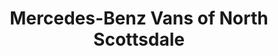 ---
title: "Mercedes-Benz Vans of North Scottsdale"
url: /phoenix/mercedes-benz-vans-of-north-scottsdale/
shop: car
---
